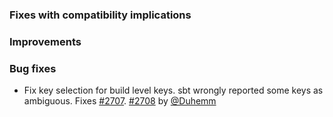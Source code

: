   [@Duhemm]: https://github.com/Duhemm
  [#2707]: https://github.com/sbt/sbt/issues/2707
  [#2708]: https://github.com/sbt/sbt/issues/2708

### Fixes with compatibility implications

### Improvements

### Bug fixes

- Fix key selection for build level keys. sbt wrongly reported some keys as ambiguous. Fixes [#2707][#2707]. [#2708][#2708] by [@Duhemm][@Duhemm]
